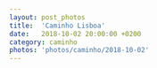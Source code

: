 ```yaml
---
layout: post_photos
title:  'Caminho Lisboa'
date:   2018-10-02 20:00:00 +0200
category: caminho
photos: 'photos/caminho/2018-10-02'
---
```


